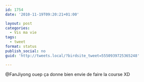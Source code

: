 ```yaml
---
id: 1754
date: '2010-11-19T09:20:21+01:00'

layout: post
categories:
  - Vis ma vie
tags:
  - tweet
format: status
publish_social: no
guid: 'http://tweets.local/?birdsite_tweet=5550939725365248'

---
```


@FanJiyong ouep ça donne bien envie de faire la course XD